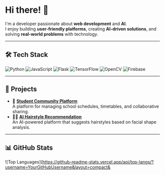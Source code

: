 # Hi there! 👋  

I'm a developer passionate about **web development** and **AI**.  
I enjoy building **user-friendly platforms**, creating **AI-driven solutions**, and solving **real-world problems** with technology.

---

## 🛠️ **Tech Stack**
![Python](https://img.shields.io/badge/Python-3776AB?style=for-the-badge&logo=python&logoColor=white)
![JavaScript](https://img.shields.io/badge/JavaScript-F7DF1E?style=for-the-badge&logo=javascript&logoColor=black)
![Flask](https://img.shields.io/badge/Flask-000000?style=for-the-badge&logo=flask&logoColor=white)
![TensorFlow](https://img.shields.io/badge/TensorFlow-FF6F00?style=for-the-badge&logo=tensorflow&logoColor=white)
![OpenCV](https://img.shields.io/badge/OpenCV-5C3EE8?style=for-the-badge&logo=opencv&logoColor=white)
![Firebase](https://img.shields.io/badge/Firebase-FFCA28?style=for-the-badge&logo=firebase&logoColor=black)

---

## 🚀 **Projects**
- 🏫 **[Student Community Platform](#)**  
  A platform for managing school schedules, timetables, and collaborative sharing.  
- 💇‍♂️ **[AI Hairstyle Recommendation](#)**  
  An AI-powered platform that suggests hairstyles based on facial shape analysis.  

---

## 📊 **GitHub Stats**
![Top Languages](https://github-readme-stats.vercel.app/api/top-langs/?username=YourGitHubUsername&layout=compact&
